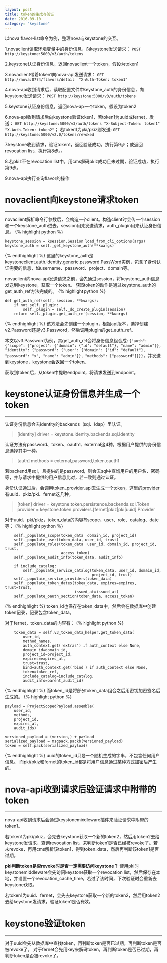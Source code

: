 ```yaml
---
layout: post
title: token的生成与验证
date: 2016-09-10
category: "keystone"
---
```


以nova flavor-list命令为例，整理nova与keystone的交互。

1.novaclient读取环境变量中的身份信息，向keystone发送请求：
`POST http://keystone:5000/v3/auth/tokens`

2.keystone认证身份信息，返回novaclient一个token，假设为token1

3.novaclient带着token1向nova-api发送请求：
`GET http://nova:8774/flavors/detail  "X-Auth-Token: token1"`

4.nova-api收到请求后，读取配置文件中keystone_auth的身份信息，向keystone发送请求：
`POST http://keystone:5000/v3/auth/tokens`

5.keystone认证身份信息，返回nova-api一个token，假设为token2

6.nova-api收到请求后向keystone验证token1，若token1为uuid或fernet，发送：
`GET http://keystone:5000/v3/auth/tokens "X-Subject-Token: token1" "X-Auth-Token: token2"`；
若token1为pki/pkiz则发送:
`GET http://keystone:5000/v2.0/tokens/revoked`

7.keystone收到请求，验证token1，返回验证成功，执行第9步；或返回revocation list，执行第8步。。

8.若pkiz不在revocation list中，用cms解码pkiz成功且未过期，验证成功，执行第9步。

9.nova-api执行查询flavor的操作



# novaclient向keystone请求token #

---------------------------------
novaclient解析命令行参数后，会构造一个client。构造client时会传一个session和一个keystone_auth进去，session用来发送请求，auth_plugin用来认证身份信息。
{% highlight python %}

    keystone_session = ksession.Session.load_from_cli_options(args)
    keystone_auth = self._get_keystone_auth(**kwargs)
{% endhighlight %}
这里的keystone_auth是keystoneclient.auth.identity.generic.password.PassWord实例，包含了身份认证需要的信息，如username、password、project、domain等。

novaclient向nova-api发送请求之前，会先通过session，将keystone_auth信息发送到keystone，获取一个token。
获取token的动作是通过keystone_auth的get_auth_ref方法完成的。
{% highlight python %}

    def get_auth_ref(self, session, **kwargs):
        if not self._plugin:
            self._plugin = self._do_create_plugin(session)
        return self._plugin.get_auth_ref(session, **kwargs)
{% endhighlight %}
该方法会先创建一个plugin，根据api版本，选择创建v2.Password还是v3.Password，然后调用plugin的get_auth_ref。

本文以v3.Password为例，其get_auth_ref会将身份信息组合成:
`{"auth": {"scope": {"project": {"domain": {"id": "default"}, "name": "admin"}}, "identity": {"password": {"user": {"domain": {"id": "default"}, "password": "x", "name": "admin"}}, "methods": ["password"]}}}`，并发送到keystone，keystone会返回一个token。

获取到token后，从token中提取endpoint，将请求发送到endpoint。

# keystone认证身份信息并生成一个token #

----------
认证身份信息会去identity的backends（sql、ldap）里认证。
> [identity]
> driver = keystone.identity.backends.sql.Identity

认证方法有password、token、oauth1、external这4种，根据用户提供的身份信息选择其中一种。
> [auth]
> methods = external,password,token,oauth1

若backend用sql，且提供的是password，则会去sql中查询用户的用户名、密码等，并与请求中提供的用户信息比对，若一致则通过认证。

身份认证通过后，会调用token_provider_api去生成一个token，这里的provider有uuid、pkiz/pki、fernet这几种。

> [token]
> driver = keystone.token.persistence.backends.sql.Token
> provider = keystone.token.providers.[fernet|pkiz|pki|uuid].Provider

对于uuid、pki/pkiz，token_data的内容有scope、user、role、catalog、date等：
{% highlight python %}

        self._populate_scope(token_data, domain_id, project_id)
        self._populate_user(token_data, user_id, trust)
        self._populate_roles(token_data, user_id, domain_id, project_id, trust,
                             access_token)
        self._populate_audit_info(token_data, audit_info)

        if include_catalog:
            self._populate_service_catalog(token_data, user_id, domain_id,
                                           project_id, trust)
        self._populate_service_providers(token_data)
        self._populate_token_dates(token_data, expires=expires, trust=trust,
                                   issued_at=issued_at)
        self._populate_oauth_section(token_data, access_token)
{% endhighlight %}
token_id也保存在token_data中，然后会在数据库中创建token记录，记录包含token_data。

对于fernet，token_data的内容有：
{% highlight python %}

        token_data = self.v3_token_data_helper.get_token_data(
            user_id,
            method_names,
            auth_context.get('extras') if auth_context else None,
            domain_id=domain_id,
            project_id=project_id,
            expires=expires_at,
            trust=trust,
            bind=auth_context.get('bind') if auth_context else None,
            token=token_ref,
            include_catalog=include_catalog,
            audit_info=parent_audit_id)
{% endhighlight %}
而token_id是将部分token_data组合之后用密钥加密签名后生成的。
{% highlight python %}

    payload = ProjectScopedPayload.assemble(
    	user_id,
    	methods,
    	project_id,
    	expires_at,
    	audit_ids)
    
    versioned_payload = (version,) + payload
    serialized_payload = msgpack.packb(versioned_payload)
    token = self.pack(serialized_payload)
{% endhighlight %}
uuid的token_id只是一个随机生成的字串，不包含任何用户信息。
而pki/pkiz和fernet的token_id都是将用户信息通过某种方式加密后产生的。


# nova-api收到请求后验证请求中附带的token #

----------
nova-api收到请求后会通过keystonemiddleware插件来验证请求中附带的token1。

若token1为pki/pkiz，会先去keystone获取一个新的token2，然后用token2去给keystone发请求，查询revocation list，来判断token1是否已经被revoke了。若未revoke，再用cms解析该token1，得到token_data，然后再判断该token1是否过期。

**pki判断token是否revoke时是否一定需要访问keystone？**
使用pki时keystonemiddleware会先访问keystone获取一个revocation list，然后保存在本地，并设置一个revocation_cache_time。若过了该时间，下次验证时会重新去keystone获取。

若token1为uuid、fernet，会先去keystone获取一个新的token2，然后用token2去给keystone发请求，验证token1是否有效。

# keystone验证token #

----------
对于uuid会先从数据库中查找token，再判断token是否已过期，再判断token是否被revoke了。
对于fernet会先用key来解码token，再判断token是否已过期，再判断token是否被revoke了。















